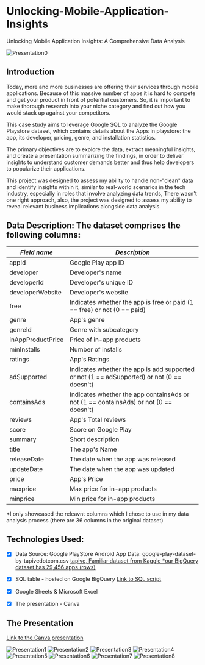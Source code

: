 # Unlocking-Mobile-Application-Insights

Unlocking Mobile Application Insights: A Comprehensive Data Analysis

![Presentation0](png/playStore.png)

## Introduction

Today, more and more businesses are offering their services through mobile applications. Because of this massive number of apps it is hard to compete and get your product in front of potential customers. So, it is important to make thorough research into your niche category and find out how you would stack up against your competitors.

This case study aims to leverage Google SQL to analyze the Google Playstore dataset, which contains details about the Apps in playstore:  the app, its developer, pricing, genre, and installation statistics.

The primary objectives are to explore the data, extract meaningful insights, and create a presentation summarizing the findings, in order to deliver insights to understand customer demands better and thus help developers to popularize their applications.

This project was designed to assess my ability to handle non-"clean" data and identify insights within it, similar to real-world scenarios in the tech industry, especially in roles that involve analyzing data trends, There wasn't one right approach, also, the project was designed to assess my ability to reveal relevant business implications alongside data analysis.


## Data Description: The dataset comprises the following columns:

| *Field name* | *Description* |
| ----------- | ----------- |
| appId | Google Play app ID |
| developer | Developer's name |
| developerId |Developer's unique ID |
| developerWebsite | Developer's website |
| free | Indicates whether the app is free or paid (1 == free) or not (0 == paid) |
| genre | App's genre |
| genreId | Genre with subcategory |
| inAppProductPrice | Price of in-app products |
| minInstalls | Number of installs |
| ratings | App's Ratings |
| adSupported | Indicates whether the app is add supported or not (1 == adSupported) or not (0 == doesn't) |
| containsAds | Indicates whether the app containsAds or not (1 == containsAds) or not (0 == doesn't) |
| reviews | App's Total reviews |
| score | Score on Google Play|
| summary | Short description |
| title | The app's Name |
| releaseDate | The date when the app was released |
| updateDate | The date when the app was updated |
| price | App's Price |
| maxprice | Max price for in-app products |
| minprice | Min price for in-app products |

*I only showcased the releavnt columns which I chose to use in my data analysis process (there are 36 columns in the original dataset)

## Technologies Used:
- [x] Data Source: Google PlayStore Android App Data: google-play-dataset-by-tapivedotcom.csv [tapive, ](https://tapive.com/)
[Familiar dataset from Kaggle *our BigQuery dataset has 29,456 apps (rows)](https://www.kaggle.com/datasets/lava18/google-play-store-apps)
- [x] SQL table - hosted on Google BigQuery [Link to SQL script](BigQuerySQLScript.sql)
- [x] Google Sheets & Microsoft Excel 
- [x] The presentation - Canva


## The Presentation
[Link to the Canva presentation](https://www.canva.com/design/DAFvhkvS0BQ/VfqYgeuS6ncIXLF7VzhN6w/view?utm_content=DAFvhkvS0BQ&utm_campaign=designshare&utm_medium=link&utm_source=publishsharelink)

![Presentation1](png/1.png)
![Presentation2](png/2.png)
![Presentation3](png/3.png)
![Presentation4](png/4.png)
![Presentation5](png/5.png)
![Presentation6](png/6.png)
![Presentation7](png/7.png)
![Presentation8](png/8.png) 
